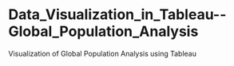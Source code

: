 # Data_Visualization_in_Tableau--Global_Population_Analysis
Visualization of Global Population Analysis using Tableau
